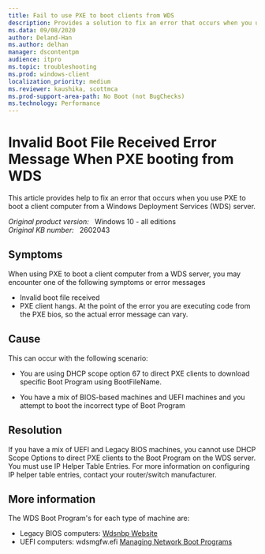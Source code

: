 ```yaml
---
title: Fail to use PXE to boot clients from WDS
description: Provides a solution to fix an error that occurs when you use PXE to boot a client computer from a Windows Deployment Services (WDS) server.
ms.data: 09/08/2020
author: Deland-Han
ms.author: delhan
manager: dscontentpm
audience: itpro
ms.topic: troubleshooting
ms.prod: windows-client
localization_priority: medium
ms.reviewer: kaushika, scottmca
ms.prod-support-area-path: No Boot (not BugChecks)
ms.technology: Performance
---
```

# Invalid Boot File Received Error Message When PXE booting from WDS

This article provides help to fix an error that occurs when you use PXE to boot a client computer from a Windows Deployment Services (WDS) server.

_Original product version:_ &nbsp; Windows 10 - all editions  
_Original KB number:_ &nbsp; 2602043

## Symptoms

When using PXE to boot a client computer from a WDS server, you may encounter one of the following symptoms or error messages

- Invalid boot file received
- PXE client hangs. At the point of the error you are executing code from the PXE bios, so the actual error message can vary.

## Cause

This can occur with the following scenario:

- You are using DHCP scope option 67 to direct PXE clients to download specific Boot Program using BootFileName.

- You have a mix of BIOS-based machines and UEFI machines and you attempt to boot the incorrect type of Boot Program

## Resolution

If you have a mix of UEFI and Legacy BIOS machines, you cannot use DHCP Scope Options to direct PXE clients to the Boot Program on the WDS server. You must use IP Helper Table Entries. For more information on configuring IP helper table entries, contact your router/switch manufacturer.

## More information

The WDS Boot Program's for each type of machine are:  

- Legacy BIOS computers: [Wdsnbp Website](http://wdsnbp.com/)
- UEFI computers: wdsmgfw.efi
 [Managing Network Boot Programs](https://technet.microsoft.com/library/cc732351%28ws.10%29.aspx)
